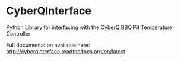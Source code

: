 CyberQInterface
===============

Python Library for interfacing with the CyberQ BBQ Pit Temperature Controller

Full documentation available here: http://cyberqinterface.readthedocs.org/en/latest
